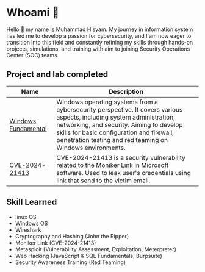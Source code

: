 # Whoami :penguin:
Hello :wave: my name is Muhammad Hisyam. My journey in information system has led me to develop a passion for cybersecurity, and I'am now eager to transition into this field and constantly refining my skills through hands-on projects, simulations, and training with aim to joining Security Operations Center (SOC) teams.

## Project and lab completed

| Name             | Description    | 
|-------------------|----------------------|
| <a href="//" target="_blank"> Windows Fundamental </a>| Windows operating systems from a cybersecurity perspective. It covers various aspects, including system administration, networking, and security. Aiming to develop skills for basic configuration and firewall, penetration testing and red teaming on Windows environments.|
| <a href="//" target="_blank"> CVE-2024-21413 </a> | CVE-2024-21413 is a security vulnerability related to the Moniker Link in Microsoft software. Used to leak user's credentials using link that send to the victim email.|
## Skill Learned
- linux OS
- Windows OS
- Wireshark
- Cryptography and Hashing (John the Ripper)
- Moniker Link (CVE-2024-21413)
- Metasploit (Vulnerability Assessment, Exploitation, Meterpreter)
- Web Hacking (JavaScript & SQL Fundamentals, Burpsuite)
- Security Awareness Training (Red Teaming)
